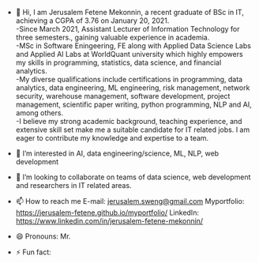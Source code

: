 - 👋 Hi, I am Jerusalem Fetene Mekonnin, a recent graduate of BSc in IT, achieving a CGPA of 3.76 on January 20, 2021.
       <br> -Since March 2021, Assistant Lecturer of Information Technology for three semesters., gaining valuable experience in academia.
        <br>-MSc in Software Eningeering, FE along with Applied Data Science Labs and Applied AI Labs at WorldQuant university which highly empowers my skills in programming, statistics, 
        data science, and financial analytics. 
        <br>-My diverse qualifications include certifications in programming, data analytics, data engineering, ML engineering, risk management, network security, warehouse management,
        software development, project management, scientific paper writing, python programming, NLP and AI, among others.
       <br> -I believe my strong academic background, teaching experience, and extensive skill set make me a suitable candidate for IT related jobs. I am eager to contribute my
        knowledge and expertise to a team.

- 👀 I’m interested in AI, data engineering/science, ML, NLP, web development
- 💞️ I’m looking to collaborate on teams of data science, web development and researchers in IT related areas.
- 📫 How to reach me
             E-mail:  jerusalem.sweng@gmail.com 
             Myportfolio: https://jerusalem-fetene.github.io/myportfolio/
             LinkedIn: https://www.linkedin.com/in/jerusalem-fetene-mekonnin/ 
- 😄 Pronouns: Mr.
- ⚡ Fun fact: 

<!---
Jerusalem-Fetene/Jerusalem-Fetene is a ✨ special ✨ repository because its `README.md` (this file) appears on your GitHub profile.
You can click the Preview link to take a look at your changes.
--->
